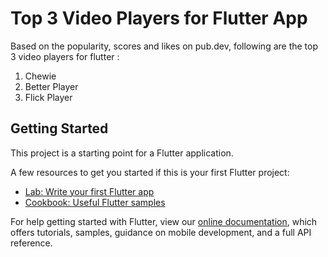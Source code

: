 # Top 3 Video Players for Flutter App

Based on the popularity, scores and likes on pub.dev, following are the top 3 video players for flutter :

1. Chewie
2. Better Player
3. Flick Player

## Getting Started

This project is a starting point for a Flutter application.

A few resources to get you started if this is your first Flutter project:

- [Lab: Write your first Flutter app](https://flutter.dev/docs/get-started/codelab)
- [Cookbook: Useful Flutter samples](https://flutter.dev/docs/cookbook)

For help getting started with Flutter, view our
[online documentation](https://flutter.dev/docs), which offers tutorials,
samples, guidance on mobile development, and a full API reference.
